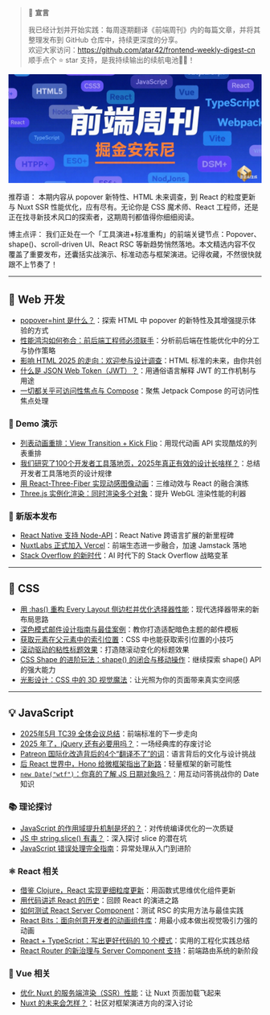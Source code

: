 >📢 **宣言**
>
>我已经计划并开始实践：每周逐期翻译《前端周刊》内的每篇文章，并将其整理发布到 GitHub 仓库中，持续更深度的分享。\
>欢迎大家访问：<https://github.com/atar42/frontend-weekly-digest-cn>\
>顺手点个 ⭐ star 支持，是我持续输出的续航电池🔋✨！

![Banner](https://raw.githubusercontent.com/TUARAN/frontend-weekly-digest-cn/main/img/banner.png)

推荐语：
本期内容从 popover 新特性、HTML 未来调查，到 React 的粒度更新与 Nuxt SSR 性能优化，应有尽有。无论你是 CSS 魔术师、React 工程师，还是正在找寻新技术风口的探索者，这期周刊都值得你细细阅读。

博主点评：
我们正处在一个「工具演进+标准重构」的前端关键节点：Popover、shape()、scroll-driven UI、React RSC 等新趋势悄然落地。本文精选内容不仅覆盖了重要发布，还囊括实战演示、标准动态与框架演进。记得收藏，不然很快就跟不上节奏了！

---

## 🧭 Web 开发

* [popover=hint 是什么？](https://una.im/popover-hint/)：探索 HTML 中 popover 的新特性及其增强提示体验的方式
* [性能鸿沟如何弥合：前后端工程师必须联手](https://www.debugbear.com/blog/performance-divide-backend-frontend)：分析前后端在性能优化中的分工与协作策略
* [影响 HTML 2025 的走向：欢迎参与设计调查](https://lea.verou.me/blog/2025/design-state-of-html/)：HTML 标准的未来，由你共创
* [什么是 JSON Web Token（JWT）？](https://www.freecodecamp.org/news/what-are-json-web-tokens-jwt/)：用通俗语言解释 JWT 的工作机制与用途
* [一切都关乎可访问性焦点与 Compose](https://proandroiddev.com/its-all-about-accessibility-focus-and-compose-de1ec352649a)：聚焦 Jetpack Compose 的可访问性焦点处理

### 🧪 Demo 演示

* [列表动画重排：View Transition + Kick Flip](https://frontendmasters.com/blog/view-transition-list-reordering-with-a-kick-flip/)：用现代动画 API 实现酷炫的列表重排
* [我们研究了100个开发者工具落地页，2025年真正有效的设计长啥样？](https://evilmartians.com/chronicles/we-studied-100-devtool-landing-pages-here-is-what-actually-works-in-2025?q=1)：总结开发者工具落地页的设计规律
* [用 React-Three-Fiber 实现动感图像动画](https://tympanus.net/codrops/2025/07/09/how-to-create-kinetic-image-animations-with-react-three-fiber/)：三维动效与 React 的融合演练
* [Three.js 实例化渲染：同时渲染多个对象](https://tympanus.net/codrops/2025/07/10/three-js-instances-rendering-multiple-objects-simultaneously/)：提升 WebGL 渲染性能的利器

### 🚀 新版本发布

* [React Native 支持 Node-API](https://www.callstack.com/blog/announcing-node-api-support-for-react-native)：React Native 跨语言扩展的新里程碑
* [NuxtLabs 正式加入 Vercel](https://nuxtlabs.com/)：前端生态进一步融合，加速 Jamstack 落地
* [Stack Overflow 的新时代](https://stackoverflow.blog/2025/07/10/a-new-era-of-stack-overflow/)：AI 时代下的 Stack Overflow 战略变革

---

## 🎨 CSS

* [用 \:has() 重构 Every Layout 侧边栏并优化选择器性能](https://piccalil.li/blog/a-revisit-of-the-every-layout-sidebar-with-has-and-selector-performance/)：现代选择器带来的新布局思路
* [深色模式邮件设计指南与最佳案例](https://designmodo.com/dark-mode-emails/)：教你打造适配暗色主题的邮件模板
* [获取元素在父元素中的索引位置](https://css-tip.com/element-index/)：CSS 中也能获取索引位置的小技巧
* [滚动驱动的粘性标题效果](https://css-tricks.com/scroll-driven-sticky-heading/)：打造随滚动变化的标题效果
* [CSS Shape 的进阶玩法：shape() 的闭合与移动操作](https://css-tricks.com/better-css-shapes-using-shape-part-4-close-and-move/)：继续探索 shape() API 的强大能力
* [光影设计：CSS 中的 3D 视觉魔法](https://miocene.io/post/light-and-shadow-in-css/)：让光照为你的页面带来真实空间感

---

## 💡 JavaScript

* [2025年5月 TC39 全体会议总结](https://blogs.igalia.com/compilers/2025/07/03/summary-of-the-may-2025-tc39-plenary/)：前端标准的下一步走向
* [2025 年了，jQuery 还有必要用吗？](https://waspdev.com/articles/2025-07-07/is-it-still-worth-using-jquery-in-2025)：一场经典库的存废讨论
* [Patreon 国际化改造背后的4个“翻译不了”的词](https://www.patreon.com/posts/133137028)：语言背后的文化与设计挑战
* [后 React 世界中，Hono 给微框架指出了新路](https://thenewstack.io/hono-shows-the-way-for-microframeworks-in-a-post-react-world/)：轻量框架的新可能性
* [`new Date("wtf")`：你真的了解 JS 日期对象吗？](https://jsdate.wtf/)：用互动问答挑战你的 Date 知识

### 📚 理论探讨

* [JavaScript 的作用域提升机制是坏的？](https://devongovett.me/blog/scope-hoisting.html)：对传统编译优化的一次质疑
* [JS 中 string.slice() 有毒？](https://attio.com/engineering/blog/javascript-string-slice-considered-harmful)：深入探讨 slice 的潜在坑
* [JavaScript 错误处理完全指南](https://www.freecodecamp.org/news/the-javascript-error-handling-handbook/)：异常处理从入门到进阶

### ⚛️ React 相关

* [借鉴 Clojure，React 实现更细粒度更新](https://romanliutikov.com/blog/bringing-granular-updates-to-react-the-clojure-way)：用函数式思维优化组件更新
* [用代码讲述 React 的历史](https://playfulprogramming.com/posts/react-history-through-code)：回顾 React 的演进之路
* [如何测试 React Server Component](https://www.nico.fyi/blog/how-to-test-react-server-component)：测试 RSC 的实用方法与最佳实践
* [React Bits：面向创意开发者的动画组件库](https://reactbits.dev/)：用最小成本做出视觉吸引力强的动画
* [React + TypeScript：写出更好代码的 10 个模式](https://blog.logrocket.com/react-typescript-10-patterns-writing-better-code/)：实用的工程化实践总结
* [React Router 的新治理与 Server Component 支持](https://thenewstack.io/react-router-new-governance-and-react-server-component-apis/)：前端路由系统的新阶段

### 🍃 Vue 相关

* [优化 Nuxt 的服务端渲染（SSR）性能](https://www.debugbear.com/blog/nuxt-ssr-performance)：让 Nuxt 页面加载飞起来
* [Nuxt 的未来会怎样？](https://github.com/nuxt/nuxt/discussions/32559)：社区对框架演进方向的深入讨论